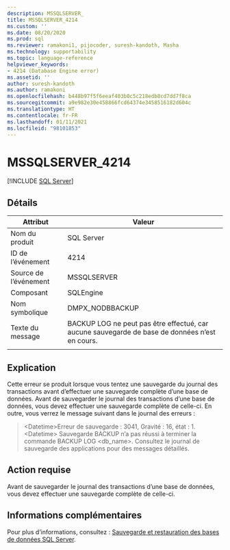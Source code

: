```yaml
---
description: MSSQLSERVER_
title: MSSQLSERVER_4214
ms.custom: ''
ms.date: 08/20/2020
ms.prod: sql
ms.reviewer: ramakoni1, pijocoder, suresh-kandoth, Masha
ms.technology: supportability
ms.topic: language-reference
helpviewer_keywords:
- 4214 (Database Engine error)
ms.assetid: ''
author: suresh-kandoth
ms.author: ramakoni
ms.openlocfilehash: b448b97f5f6eeaf403b0c5c218edb8cd7dd7f8ca
ms.sourcegitcommit: a9e982e30e458866fcd64374e3458516182d604c
ms.translationtype: HT
ms.contentlocale: fr-FR
ms.lasthandoff: 01/11/2021
ms.locfileid: "98101853"
---
```

# <a name="mssqlserver_4214"></a>MSSQLSERVER_4214
 [!INCLUDE [SQL Server](../../includes/applies-to-version/sqlserver.md)]

## <a name="details"></a>Détails

|Attribut|Valeur|
|---|---|
|Nom du produit|SQL Server|
|ID de l’événement|4214|
|Source de l’événement|MSSQLSERVER|
|Composant|SQLEngine|
|Nom symbolique|DMPX_NODBBACKUP|
|Texte du message|BACKUP LOG ne peut pas être effectué, car aucune sauvegarde de base de données n’est en cours.|
||

## <a name="explanation"></a>Explication

Cette erreur se produit lorsque vous tentez une sauvegarde du journal des transactions avant d’effectuer une sauvegarde complète d’une base de données. Avant de sauvegarder le journal des transactions d’une base de données, vous devez effectuer une sauvegarde complète de celle-ci. En outre, vous verrez le message suivant dans le journal des erreurs :

> \<Datetime>Erreur de sauvegarde : 3041, Gravité : 16, état : 1.  
\<Datetime> Sauvegarde     BACKUP n’a pas réussi à terminer la commande BACKUP LOG \<db_name>. Consultez le journal de sauvegarde des applications pour des messages détaillés.

## <a name="user-action"></a>Action requise

Avant de sauvegarder le journal des transactions d’une base de données, vous devez effectuer une sauvegarde complète de celle-ci.

## <a name="more-information"></a>Informations complémentaires

Pour plus d’informations, consultez : [Sauvegarde et restauration des bases de données SQL Server](../backup-restore/back-up-and-restore-of-sql-server-databases.md).